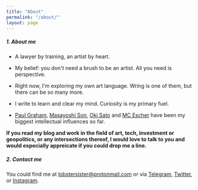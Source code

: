 ```yaml
---
title: "About"
permalink: "/about/"
layout: page
---
```


##### 1. About me 

* A lawyer by training, an artist by heart.

* My belief: you don't need a brush to be an artist. All you need is perspective. 
* Right now, I'm exploring my own art language. Wring is one of them, but there can be so many more. 
* I write to learn and clear my mind. Curiosity is my primary fuel. 
* [Paul Graham](http://www.paulgraham.com), [Masayoshi Son](https://en.wikipedia.org/wiki/Masayoshi_Son), [Oki Sato](https://www.nendo.jp/en/) and [MC Escher](https://mcescher.com) have been my biggest intellectual influences so far. 

**If you read my blog and work in the field of art, tech, investment or geopolitics, or any intersections thereof, I would love to talk to you and would especially appreicate if you could drop me a line.**



#####  2. Contact me

You could find me at lobstersister@protonmail.com or via [Telegram](@Mynameisleftandimalwaysright), [Twitter](https://twitter.com/a_human_lobster), or [Instagram](https://www.instagram.com/ahumanlobster/). 

